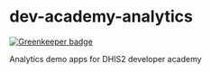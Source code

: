 # dev-academy-analytics

[![Greenkeeper badge](https://badges.greenkeeper.io/dhis2/dev-academy-analytics.svg)](https://greenkeeper.io/)

Analytics demo apps for DHIS2 developer academy

